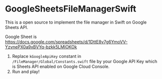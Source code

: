 # GoogleSheetsFileManagerSwift
This is a open source to implement the file manager in Swift on Google Sheets API.

Google Sheet is https://docs.google.com/spreadsheets/d/1DttE8v7g6YmoVV-YzvnePX0a9xBVYq-bzkk5LMIOKOk

1. Replace `kGoogleApiKey` constant in `/FileManager/Global/Constants.swift` file by your Google API Key which is Sheets API enabled on Google Cloud Console.
2. Run and play!
